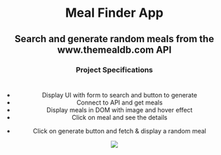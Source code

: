 <h1></h1>
<h1 align="center"><strong>Meal Finder App</strong></h1>

<h2 align="center">Search and generate random meals from the www.themealdb.com API</h2>

<h3 align="center"><srtong>Project</strong> Specifications</h3>
<h1> </h1>
<ul align="center">
<li>Display UI with form to search and button to generate</li>
<li>Connect to API and get meals</li>
<li>Display meals in DOM with image and hover effect</li>
<li>Click on meal and see the details</p>
<li>Click on generate button and fetch & display a random meal</li>
</ul>

<p align="center">
  <img src="https://github.com/eslessons/20-projects-with-vanilla-javascript/blob/master/09%20Meal%20Finder%20%20Fetch%20%20MealDB%20API/images/Screenshot_Meal_Finder.png?raw=true">
</p>
